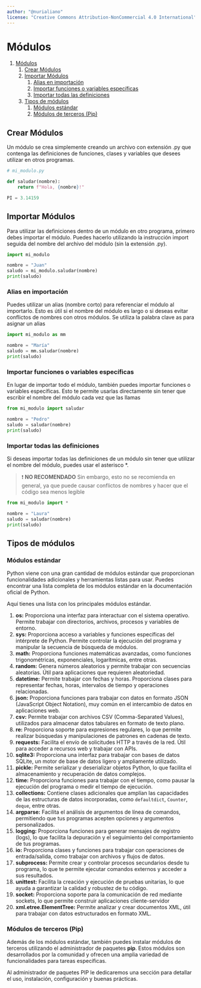 ```yaml
---
author: "@nurialiano"
license: "Creative Commons Attribution-NonCommercial 4.0 International"
---
```


# Módulos

1. [Módulos](#módulos)
   1. [Crear Módulos](#crear-módulos)
   2. [Importar Módulos](#importar-módulos)
      1. [Alias en importación](#alias-en-importación)
      2. [Importar funciones o variables específicas](#importar-funciones-o-variables-específicas)
      3. [Importar todas las definiciones](#importar-todas-las-definiciones)
   3. [Tipos de módulos](#tipos-de-módulos)
      1. [Módulos estándar](#módulos-estándar)
      2. [Módulos de terceros (Pip)](#módulos-de-terceros-pip)

## Crear Módulos

Un módulo se crea simplemente creando un archivo con extensión .py que contenga las definiciones de funciones, clases y variables que desees utilizar en otros programas.

~~~py
# mi_modulo.py

def saludar(nombre):
    return f"Hola, {nombre}!"

PI = 3.14159
~~~

## Importar Módulos

Para utilizar las definiciones dentro de un módulo en otro programa, primero debes importar el módulo. Puedes hacerlo utilizando la instrucción import seguida del nombre del archivo del módulo (sin la extensión .py).

~~~py
import mi_modulo

nombre = "Juan"
saludo = mi_modulo.saludar(nombre)
print(saludo)
~~~

### Alias en importación

Puedes utilizar un alias (nombre corto) para referenciar el módulo al importarlo. Esto es útil si el nombre del módulo es largo o si deseas evitar conflictos de nombres con otros módulos. Se utiliza la palabra clave as para asignar un alias

~~~py
import mi_modulo as mm

nombre = "María"
saludo = mm.saludar(nombre)
print(saludo)
~~~

### Importar funciones o variables específicas

En lugar de importar todo el módulo, también puedes importar funciones o variables específicas. Esto te permite usarlas directamente sin tener que escribir el nombre del módulo cada vez que las llamas

~~~py
from mi_modulo import saludar

nombre = "Pedro"
saludo = saludar(nombre)
print(saludo)
~~~

### Importar todas las definiciones

Si deseas importar todas las definiciones de un módulo sin tener que utilizar el nombre del módulo, puedes usar el asterisco *.

> :heavy_exclamation_mark: **NO RECOMENDADO** Sin embargo, esto no se recomienda en general, ya que puede causar conflictos de nombres y hacer que el código sea menos legible

~~~py
from mi_modulo import *

nombre = "Laura"
saludo = saludar(nombre)
print(saludo)
~~~

## Tipos de módulos

### Módulos estándar

Python viene con una gran cantidad de módulos estándar que proporcionan funcionalidades adicionales y herramientas listas para usar. Puedes encontrar una lista completa de los módulos estándar en la documentación oficial de Python.

Aquí tienes una lista con los principales módulos estándar.

1. **os:** Proporciona una interfaz para interactuar con el sistema operativo. Permite trabajar con directorios, archivos, procesos y variables de entorno.
2. **sys:** Proporciona acceso a variables y funciones específicas del intérprete de Python. Permite controlar la ejecución del programa y manipular la secuencia de búsqueda de módulos.
3. **math:** Proporciona funciones matemáticas avanzadas, como funciones trigonométricas, exponenciales, logarítmicas, entre otras.
4. **random:** Genera números aleatorios y permite trabajar con secuencias aleatorias. Útil para aplicaciones que requieren aleatoriedad.
5. **datetime:** Permite trabajar con fechas y horas. Proporciona clases para representar fechas, horas, intervalos de tiempo y operaciones relacionadas.
6. **json:** Proporciona funciones para trabajar con datos en formato JSON (JavaScript Object Notation), muy común en el intercambio de datos en aplicaciones web.
7. **csv:** Permite trabajar con archivos CSV (Comma-Separated Values), utilizados para almacenar datos tabulares en formato de texto plano.
8. **re:** Proporciona soporte para expresiones regulares, lo que permite realizar búsquedas y manipulaciones de patrones en cadenas de texto.
9. **requests:** Facilita el envío de solicitudes HTTP a través de la red. Útil para acceder a recursos web y trabajar con APIs.
10. **sqlite3:** Proporciona una interfaz para trabajar con bases de datos SQLite, un motor de base de datos ligero y ampliamente utilizado.
11. **pickle:** Permite serializar y deserializar objetos Python, lo que facilita el almacenamiento y recuperación de datos complejos.
12. **time:** Proporciona funciones para trabajar con el tiempo, como pausar la ejecución del programa o medir el tiempo de ejecución.
13. **collections:** Contiene clases adicionales que amplían las capacidades de las estructuras de datos incorporadas, como `defaultdict`, `Counter`, `deque`, entre otras.
14. **argparse:** Facilita el análisis de argumentos de línea de comandos, permitiendo que tus programas acepten opciones y argumentos personalizados.
15. **logging:** Proporciona funciones para generar mensajes de registro (logs), lo que facilita la depuración y el seguimiento del comportamiento de tus programas.
16. **io:** Proporciona clases y funciones para trabajar con operaciones de entrada/salida, como trabajar con archivos y flujos de datos.
17. **subprocess:** Permite crear y controlar procesos secundarios desde tu programa, lo que te permite ejecutar comandos externos y acceder a sus resultados.
18. **unittest:** Facilita la creación y ejecución de pruebas unitarias, lo que ayuda a garantizar la calidad y robustez de tu código.
19. **socket:** Proporciona soporte para la comunicación de red mediante sockets, lo que permite construir aplicaciones cliente-servidor
20. **xml.etree.ElementTree:** Permite analizar y crear documentos XML, útil para trabajar con datos estructurados en formato XML.

### Módulos de terceros (Pip)

Además de los módulos estándar, también puedes instalar módulos de terceros utilizando el administrador de paquetes **pip**. Estos módulos son desarrollados por la comunidad y ofrecen una amplia variedad de funcionalidades para tareas específicas.

Al administrador de paquetes PIP le dedicaremos una sección para detallar el uso, instalación, configuración y buenas prácticas.
